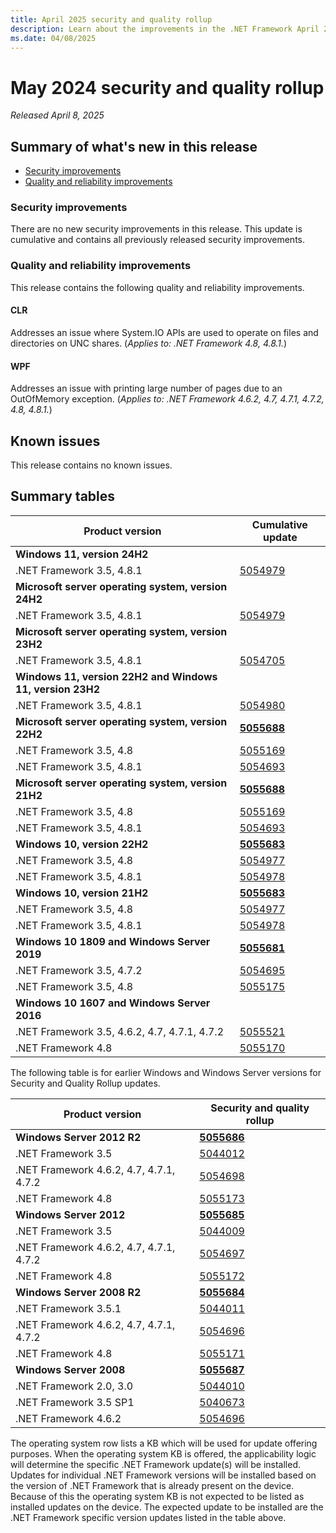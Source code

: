 ```yaml
---
title: April 2025 security and quality rollup
description: Learn about the improvements in the .NET Framework April 2025 security and quality rollup.
ms.date: 04/08/2025
---
```

# May 2024 security and quality rollup

_Released April 8, 2025_

## Summary of what's new in this release

- [Security improvements](#security-improvements)
- [Quality and reliability improvements](#quality-and-reliability-improvements)

### Security improvements

There are no new security improvements in this release. This update is cumulative and contains all previously released security improvements.

### Quality and reliability improvements

This release contains the following quality and reliability improvements.

#### CLR

Addresses an issue where System.IO APIs are used to operate on files and directories on UNC shares. (*Applies to: .NET Framework 4.8, 4.8.1.*)

#### WPF

Addresses an issue with printing large number of pages due to an OutOfMemory exception. (*Applies to: .NET Framework 4.6.2, 4.7, 4.7.1, 4.7.2, 4.8, 4.8.1.*)

## Known issues

This release contains no known issues.  

## Summary tables

| Product version | Cumulative update |
| --- | --- |
| **Windows 11, version 24H2** | |
| .NET Framework 3.5, 4.8.1 | [5054979](https://support.microsoft.com/kb/5054979) |
| **Microsoft server operating system, version 24H2** | |
| .NET Framework 3.5, 4.8.1 | [5054979](https://support.microsoft.com/kb/5054979) |
| **Microsoft server operating system, version 23H2** | |
| .NET Framework 3.5, 4.8.1 | [5054705](https://support.microsoft.com/kb/5054705) |
| **Windows 11, version 22H2 and Windows 11, version 23H2** | |
| .NET Framework 3.5, 4.8.1 | [5054980](https://support.microsoft.com/kb/5054980) |
| **Microsoft server operating system, version 22H2** | **[5055688](https://support.microsoft.com/kb/5055688)** |
| .NET Framework 3.5, 4.8 | [5055169](https://support.microsoft.com/kb/5055169) |
| .NET Framework 3.5, 4.8.1 | [5054693](https://support.microsoft.com/kb/5054693) |
| **Microsoft server operating system, version 21H2** | **[5055688](https://support.microsoft.com/kb/5055688)** |
| .NET Framework 3.5, 4.8 | [5055169](https://support.microsoft.com/kb/5055169) |
| .NET Framework 3.5, 4.8.1 | [5054693](https://support.microsoft.com/kb/5054693) |
| **Windows 10, version 22H2** | **[5055683](https://support.microsoft.com/kb/5055683)** |
| .NET Framework 3.5, 4.8 | [5054977](https://support.microsoft.com/kb/5054977) |
| .NET Framework 3.5, 4.8.1 | [5054978](https://support.microsoft.com/kb/5054978) |
| **Windows 10, version 21H2** | **[5055683](https://support.microsoft.com/kb/5055683)** |
| .NET Framework 3.5, 4.8 | [5054977](https://support.microsoft.com/kb/5054977) |
| .NET Framework 3.5, 4.8.1 | [5054978](https://support.microsoft.com/kb/5054978) |
| **Windows 10 1809 and Windows Server 2019** | **[5055681](https://support.microsoft.com/kb/5055681)** |
| .NET Framework 3.5, 4.7.2 | [5054695](https://support.microsoft.com/kb/5054695) |
| .NET Framework 3.5, 4.8 | [5055175](https://support.microsoft.com/kb/5055175) |
| **Windows 10 1607 and Windows Server 2016** | |
| .NET Framework 3.5, 4.6.2, 4.7, 4.7.1, 4.7.2 | [5055521](https://support.microsoft.com/kb/5055521) |
| .NET Framework 4.8 | [5055170](https://support.microsoft.com/kb/5055170) |

The following table is for earlier Windows and Windows Server versions for Security and Quality Rollup updates.  

| Product version | Security and quality rollup |
| --- | --- |
| **Windows Server 2012 R2** | **[5055686](https://support.microsoft.com/kb/5055686)** |
| .NET Framework 3.5 | [5044012](https://support.microsoft.com/kb/5044012) |
| .NET Framework 4.6.2, 4.7, 4.7.1, 4.7.2 | [5054698](https://support.microsoft.com/kb/5054698) |
| .NET Framework 4.8 | [5055173](https://support.microsoft.com/kb/5055173) |
| **Windows Server 2012** | **[5055685](https://support.microsoft.com/kb/5055685)** |
| .NET Framework 3.5 | [5044009](https://support.microsoft.com/kb/5044009) |
| .NET Framework 4.6.2, 4.7, 4.7.1, 4.7.2 | [5054697](https://support.microsoft.com/kb/5054697) |
| .NET Framework 4.8 | [5055172](https://support.microsoft.com/kb/5055172) |
| **Windows Server 2008 R2** | **[5055684](https://support.microsoft.com/kb/5055684)** |
| .NET Framework 3.5.1 | [5044011](https://support.microsoft.com/kb/5044011) |
| .NET Framework 4.6.2, 4.7, 4.7.1, 4.7.2 | [5054696](https://support.microsoft.com/kb/5054696) |
| .NET Framework 4.8 |[5055171](https://support.microsoft.com/kb/5055171) |
| **Windows Server 2008** | **[5055687](https://support.microsoft.com/kb/5055687)** |
| .NET Framework 2.0, 3.0 | [5044010](https://support.microsoft.com/kb/5044010) |
| .NET Framework 3.5 SP1 | [5040673](https://support.microsoft.com/kb/5040673) |
| .NET Framework 4.6.2 | [5054696](https://support.microsoft.com/kb/5054696) |

The operating system row lists a KB which will be used for update offering purposes. When the operating system KB is offered, the applicability logic will determine the specific .NET Framework update(s) will be installed. Updates for individual .NET Framework versions will be installed based on the version of .NET Framework that is already present on the device. Because of this the operating system KB is not expected to be listed as installed updates on the device. The expected update to be installed are the .NET Framework specific version updates listed in the table above.
